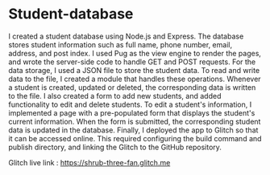 # Student-database
I created a student database using Node.js and Express. The database stores student information such as full name, phone number, email, address, and post index. I used Pug as the view engine to render the pages, and wrote the server-side code to handle GET and POST requests.
For the data storage, I used a JSON file to store the student data. To read and write data to the file, I created a module that handles these operations. Whenever a student is created, updated or deleted, the corresponding data is written to the file.
I also created a form to add new students, and added functionality to edit and delete students. To edit a student's information, I implemented a page with a pre-populated form that displays the student's current information. When the form is submitted, the corresponding student data is updated in the database.
Finally, I deployed the app to Glitch so that it can be accessed online. This required configuring the build command and publish directory, and linking the Glitch to the GitHub repository.

Glitch live link : https://shrub-three-fan.glitch.me
